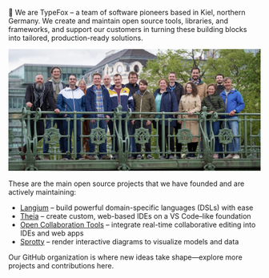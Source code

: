 👋 We are TypeFox – a team of software pioneers based in Kiel, northern Germany. We create and maintain open source tools, libraries, and frameworks, and support our customers in turning these building blocks into tailored, production-ready solutions.

![TypeFox Team](https://raw.githubusercontent.com/TypeFox/.github/main/profile/typefox-group-2023.jpg)

These are the main open source projects that we have founded and are actively maintaining:

 - [Langium](https://github.com/eclipse-langium/langium) – build powerful domain-specific languages (DSLs) with ease
 - [Theia](https://github.com/eclipse-theia/theia) – create custom, web-based IDEs on a VS Code–like foundation
 - [Open Collaboration Tools](https://github.com/eclipse-oct/open-collaboration-tools) – integrate real-time collaborative editing into IDEs and web apps
 - [Sprotty](https://github.com/eclipse-sprotty/sprotty) – render interactive diagrams to visualize models and data

Our GitHub organization is where new ideas take shape—explore more projects and contributions here.

